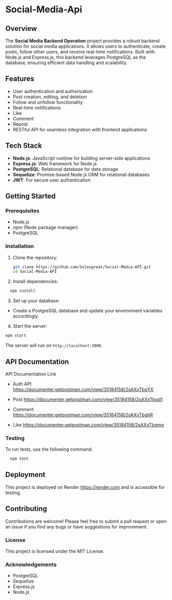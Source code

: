﻿# Social-Media-Api

## Overview

The **Social Media Backend Operation** project provides a robust backend solution for social media applications. It allows users to authenticate, create posts, follow other users, and receive real-time notifications. Built with Node.js and Express.js, this backend leverages PostgreSQL as the database, ensuring efficient data handling and scalability.

## Features

- User authentication and authorization
- Post creation, editing, and deletion
- Follow and unfollow functionality
- Real-time notifications
- Like
- Comment
- Repost
- RESTful API for seamless integration with frontend applications

## Tech Stack

- **Node.js**: JavaScript runtime for building server-side applications
- **Express.js**: Web framework for Node.js
- **PostgreSQL**: Relational database for data storage
- **Sequelize**: Promise-based Node.js ORM for relational databases
- **JWT**: For secure user authentication

## Getting Started

### Prerequisites

- Node.js
- npm (Node package manager)
- PostgreSQL

### Installation

1. Clone the repository:
   ```bash
   git clone https://github.com/Solexgreat/Social-Media-API.git
   cd Social-Media-API
2. Install dependencies:
```bash
  npm install
```

3. Set up your database:
- Create a PostgreSQL database and update your environment variables accordingly.

4. Start the server:

```bash
npm start
```
The server will run on ```http://localhost:3000```.

## API Documentation
API Documentation Link
- Auth API <https://documenter.getpostman.com/view/35184158/2sAXxTbqYX>

- Post <https://documenter.getpostman.com/view/35184158/2sAXxTbqd1>

- Comment <https://documenter.getpostman.com/view/35184158/2sAXxTbqhR>

- Like <https://documenter.getpostman.com/view/35184158/2sAXxTbqmq>

### Testing
To run tests, use the following command:

```bash
  npm test
```

## Deployment
This project is deployed on Render <https://render.com> and is accessible for testing.

## Contributing
Contributions are welcome! Please feel free to submit a pull request or open an issue if you find any bugs or have suggestions for improvement.

### License
This project is licensed under the MIT License.

### Acknowledgements
- PostgreSQL
- Sequelize
- Express.js
- Node.js
